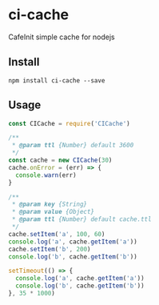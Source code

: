# ci-cache
CafeInit simple cache for nodejs


## Install

```
npm install ci-cache --save
```

## Usage

```javascript
const CICache = require('CICache')

/**
 * @param ttl {Number} default 3600
 */
const cache = new CICache(30)
cache.onError = (err) => {
  console.warn(err)
}

/**
 * @param key {String}
 * @param value {Object}
 * @param ttl {Number} default cache.ttl
 */
cache.setItem('a', 100, 60)
console.log('a', cache.getItem('a'))
cache.setItem('b', 200)
console.log('b', cache.getItem('b'))

setTimeout(() => {
  console.log('a', cache.getItem('a'))
  console.log('b', cache.getItem('b'))
}, 35 * 1000)
```
